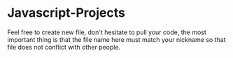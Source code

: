 # Javascript-Projects
Feel free to create new file, don't hesitate to pull your code, the most important thing is that the file name here must match your nickname so that file does not conflict with other people.
